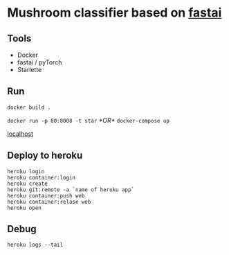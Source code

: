 # Mushroom classifier based on [fastai](https://fast.ai)

## Tools

- Docker
- fastai / pyTorch
- Starlette

## Run

`docker build .`

`docker run -p 80:8008 -t star`
_\*OR\*_
`docker-compose up`

[localhost](http://0.0.0.0:8008)

## Deploy to heroku

```
heroku login
heroku container:login
heroku create
heroku git:remote -a `name of heroku app`
heroku container:push web
heroku container:relase web
heroku open
```

## Debug

`heroku logs --tail`
